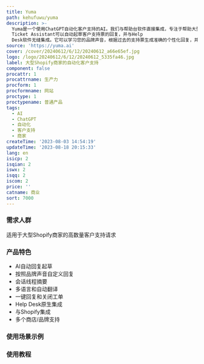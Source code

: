 ```yaml
---
title: Yuma
path: kehufuwu/yuma
description: >-
  Yuma是一个使用ChatGPT自动化客户支持的AI。我们与帮助台软件直接集成，专注于帮助大型Shopify商家处理高数量的支持请求。Yuma AI
  Ticket Assistant可以自动起草客户支持票的回复，并与Help
  Desk软件无缝集成。它可以学习您的品牌声音，根据过去的支持票生成准确的个性化回复，并支持多语言和自动翻译。通过Yuma，您的支持团队可以更高效地处理支持请求，提高生产力，并提供出色的客户服务。
source: 'https://yuma.ai'
cover: /cover/20240612/6/12/20240612_a66e65ef.jpg
logo: /logo/20240612/6/12/20240612_5335fa46.jpg
label: 大型Shopify商家的自动化客户支持
component: false
procattr: 1
procattrname: 生产力
procform: 1
procformname: 网站
proctype: 1
proctypename: 普通产品
tags:
  - AI
  - ChatGPT
  - 自动化
  - 客户支持
  - 商家
createTime: '2023-08-03 14:54:19'
updateTime: '2023-08-18 20:15:33'
lang: en
isicp: 2
isqian: 2
iswx: 2
isqq: 2
iscom: 2
price: ''
catname: 商业
sort: 7000
---
```




### 需求人群
适用于大型Shopify商家的高数量客户支持请求

### 产品特色
- AI自动回复起草
- 按照品牌声音自定义回复
- 会话线程摘要
- 多语言和自动翻译
- 一键回复和关闭工单
- Help Desk原生集成
- 与Shopify集成
- 多个商店/品牌支持

### 使用场景示例


### 使用教程


  
